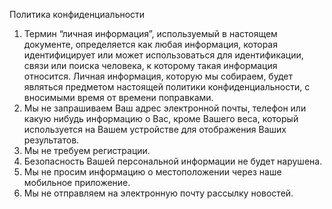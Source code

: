 Политика конфиденциальности

1. Термин “личная информация”, используемый в настоящем документе, определяется как любая информация, которая идентифицирует или может использоваться для идентификации, связи или поиска человека, к которому такая информация относится. Личная информация, которую мы собираем, будет являться предметом настоящей политики конфиденциальности, с вносимыми время от времени поправками.
2. Мы не запрашиваем Ваш адрес электронной почты, телефон или какую нибудь информацию о Вас, кроме Вашего веса, который используется на Вашем устройстве для отображения Ваших результатов.
3. Мы не требуем регистрации.
4. Безопасность Вашей персональной информации не будет нарушена.
5. Мы не просим информацию о местоположении через наше мобильное приложение.
6. Мы не отправляем на электронную почту рассылку новостей.
